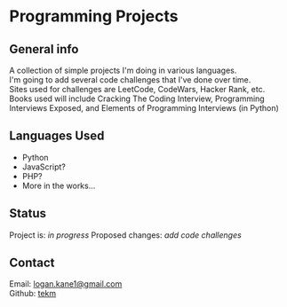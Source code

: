 # Programming Projects

## General info
A collection of simple projects I'm doing in various languages.\
I'm going to add several code challenges that I've done over time.\
Sites used for challenges are LeetCode, CodeWars, Hacker Rank, etc.\
Books used will include Cracking The Coding Interview, Programming Interviews Exposed, and Elements of Programming Interviews (in Python) 

## Languages Used
* Python
* JavaScript?
* PHP?
* More in the works...

## Status
Project is: _in progress_
Proposed changes: _add code challenges_

## Contact
Email: logan.kane1@gmail.com\
Github: [tekm](github.com/tekm)
